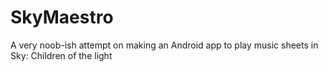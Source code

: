 # SkyMaestro
A very noob-ish attempt on making an Android app to play music sheets in Sky: Children of the light